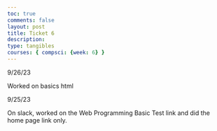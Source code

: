 ```yaml
---
toc: true
comments: false
layout: post
title: Ticket 6
description: 
type: tangibles
courses: { compsci: {week: 6} }
---
```





9/26/23

Worked on basics html







9/25/23

On slack, worked on the Web Programming Basic Test link and did the home page link only.